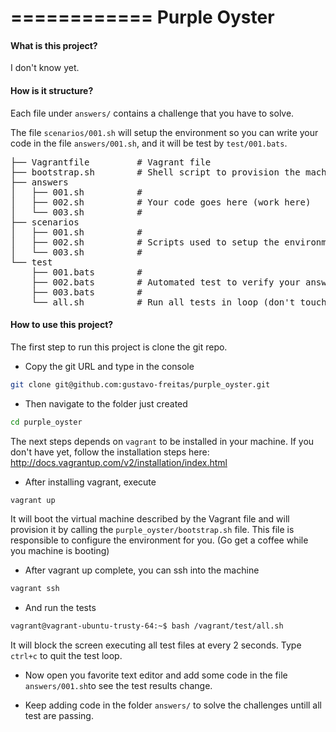 ============
Purple Oyster
============

#### What is this project?
I don't know yet.

#### How is it structure?
Each file under ````answers/```` contains a challenge that you have to solve.

The file ````scenarios/001.sh```` will setup the environment so you can write your code in the file ````answers/001.sh````, and it will be test by ````test/001.bats````.

<pre>
├── Vagrantfile         # Vagrant file  
├── bootstrap.sh        # Shell script to provision the machine
├── answers
│   ├── 001.sh          #
│   ├── 002.sh          # Your code goes here (work here)
│   └── 003.sh          #
├── scenarios
│   ├── 001.sh          #
│   ├── 002.sh          # Scripts used to setup the environment  (don't touch)
│   └── 003.sh          #
└── test
    ├── 001.bats        #
    ├── 002.bats        # Automated test to verify your answers (don't touch)
    ├── 003.bats        #
    └── all.sh          # Run all tests in loop (don't touch)
</pre>

#### How to use this project? 

The first step to run this project is clone the git repo. 

 - Copy the git URL and type in the console
````sh
git clone git@github.com:gustavo-freitas/purple_oyster.git
````

 - Then navigate to the folder just created
````sh
cd purple_oyster
````

The next steps depends on ````vagrant```` to be installed in your machine. If you don't have yet, follow the installation steps here: http://docs.vagrantup.com/v2/installation/index.html

 - After installing vagrant, execute
````sh
vagrant up
````

It will boot the virtual machine described by the Vagrant file and will provision it by calling the ````purple_oyster/bootstrap.sh```` file. This file is responsible to configure the environment for you. (Go get a coffee while you machine is booting)

 - After vagrant up complete, you can ssh into the machine
````sh
vagrant ssh
````
 - And run the tests
````sh
vagrant@vagrant-ubuntu-trusty-64:~$ bash /vagrant/test/all.sh
````
It will block the screen executing all test files at every 2 seconds. Type ````ctrl+c```` to quit the test loop.

 - Now open you favorite text editor and add some code in the file ````answers/001.sh````to see the test results change.

 - Keep adding code in the folder ````answers/```` to solve the challenges untill all test are passing.
